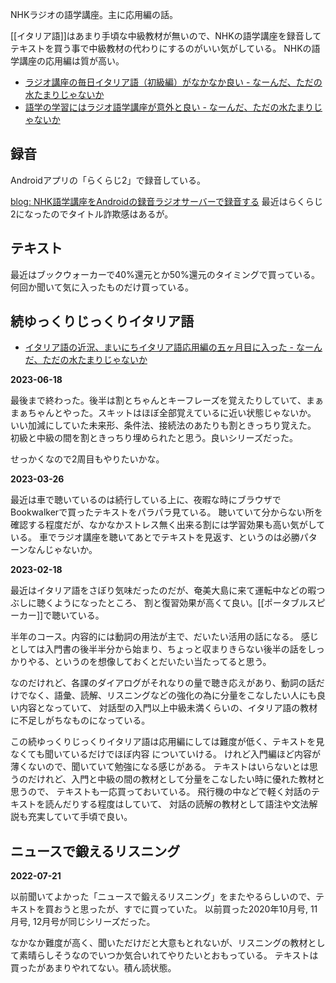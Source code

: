 NHKラジオの語学講座。主に応用編の話。

[[イタリア語]]はあまり手頃な中級教材が無いので、NHKの語学講座を録音してテキストを買う事で中級教材の代わりにするのがいい気がしている。
NHKの語学講座の応用編は質が高い。

- [ラジオ講座の毎日イタリア語（初級編）がなかなか良い - なーんだ、ただの水たまりじゃないか](https://karino2.github.io/2019/04/20/231151.html)
- [語学の学習にはラジオ語学講座が意外と良い - なーんだ、ただの水たまりじゃないか](https://karino2.github.io/2023/05/26/radio_language_course_revisit.html)

## 録音

Androidアプリの「らくらじ2」で録音している。

[blog: NHK語学講座をAndroidの録音ラジオサーバーで録音する](https://karino2.github.io/2022/05/23/record_nhk_radio.html) 最近はらくらじ2になったのでタイトル詐欺感はあるが。

## テキスト

最近はブックウォーカーで40%還元とか50%還元のタイミングで買っている。
何回か聞いて気に入ったものだけ買っている。

## 続ゆっくりじっくりイタリア語

- [イタリア語の近況、まいにちイタリア語応用編の五ヶ月目に入った - なーんだ、ただの水たまりじゃないか](https://karino2.github.io/2023/05/14/radio_italian_after_4month.html)

**2023-06-18**

最後まで終わった。後半は割とちゃんとキーフレーズを覚えたりしていて、まぁまぁちゃんとやった。スキットはほぼ全部覚えているに近い状態じゃないか。
いい加減にしていた未来形、条件法、接続法のあたりも割ときっちり覚えた。
初級と中級の間を割ときっちり埋められたと思う。良いシリーズだった。

せっかくなので2周目もやりたいかな。

**2023-03-26**

最近は車で聴いているのは続行している上に、夜暇な時にブラウザでBookwalkerで買ったテキストをパラパラ見ている。
聴いていて分からない所を確認する程度だが、なかなかストレス無く出来る割には学習効果も高い気がしている。
車でラジオ講座を聴いてあとでテキストを見返す、というのは必勝パターンなんじゃないか。

**2023-02-18**

最近はイタリア語をさぼり気味だったのだが、奄美大島に来て運転中などの暇つぶしに聴くようになったところ、
割と復習効果が高くて良い。[[ポータブルスピーカー]]で聴いている。

半年のコース。内容的には動詞の用法が主で、だいたい活用の話になる。
感じとしては入門書の後半半分から始まり、ちょっと収まりきらない後半の話をしっかりやる、というのを想像しておくとだいたい当たってると思う。

なのだけれど、各課のダイアログがそれなりの量で聴き応えがあり、動詞の話だけでなく、語彙、読解、リスニングなどの強化の為に分量をこなしたい人にも良い内容となっていて、
対話型の入門以上中級未満くらいの、イタリア語の教材に不足しがちなものになっている。

この続ゆっくりじっくりイタリア語は応用編にしては難度が低く、テキストを見なくても聞いているだけでほぼ内容
についていける。
けれど入門編ほど内容が薄くないので、聞いていて勉強になる感じがある。
テキストはいらないとは思うのだけれど、入門と中級の間の教材として分量をこなしたい時に優れた教材と思うので、
テキストも一応買っておいている。
飛行機の中などで軽く対話のテキストを読んだりする程度はしていて、
対話の読解の教材として語注や文法解説も充実していて手頃で良い。

## ニュースで鍛えるリスニング

**2022-07-21**

以前聞いてよかった「ニュースで鍛えるリスニング」をまたやるらしいので、テキストを買おうと思ったが、すでに買っていた。
以前買った2020年10月号, 11月号, 12月号が同じシリーズだった。

なかなか難度が高く、聞いただけだと大意もとれないが、リスニングの教材として素晴らしそうなのでいつか気合いれてやりたいとおもっている。
テキストは買ったがあまりやれてない。積ん読状態。
